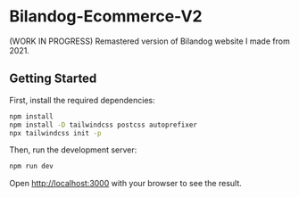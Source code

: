 # Bilandog-Ecommerce-V2

(WORK IN PROGRESS)
Remastered version of Bilandog website I made from 2021.

## Getting Started

First, install the required dependencies:

```bash
npm install
npm install -D tailwindcss postcss autoprefixer
npx tailwindcss init -p
```

Then, run the development server:

```bash
npm run dev
```

Open [http://localhost:3000](http://localhost:3000) with your browser to see the result.
